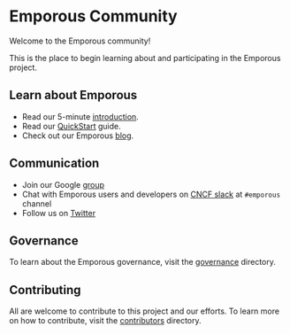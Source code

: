 # Emporous Community 

Welcome to the Emporous community!

This is the place to begin learning about and participating in the Emporous project.

## Learn about Emporous

- Read our 5-minute [introduction](https://emporous.io/docs/intro).
- Read our [QuickStart](https://emporous.io/docs/category/getting-started) guide.
- Check out our Emporous [blog](https://emporous.io/blog).

## Communication

- Join our Google [group](https://groups.google.com/g/emporous)
- Chat with Emporous users and developers on [CNCF slack](https://slack.cncf.io/) at `#emporous` channel
- Follow us on [Twitter](https://twitter.com/Emporous)

## Governance

To learn about the Emporous governance, visit the [governance](governance) directory.

## Contributing

All are welcome to contribute to this project and our efforts.
To learn more on how to contribute, visit the [contributors](contributors) directory.




